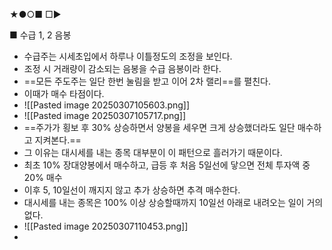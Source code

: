 ★●○■ □▶

■ 수급 1, 2 음봉
+ 수급주는 시세초입에서 하루나 이틀정도의 조정을 보인다.
+ 조정 시 거래량이 감소되는 음봉을 수급 음봉이라 한다.
+ ==모든 주도주는 일단 한번 눌림을 받고 이어 2차 랠리==를 펼친다.
+ 이때가 매수 타점이다.
+ ![[Pasted image 20250307105603.png]]
+ ![[Pasted image 20250307105717.png]]
+ ==주가가 횡보 후 30% 상승하면서 양봉을 세우면 크게 상승했더라도 일단 매수하고 지켜본다.==
+ 그 이유는 대시세를 내는 종목 대부분이 이 패턴으로 흘러가기 때문이다.
+ 최초 10% 장대양봉에서 매수하고, 급등 후 처음 5일선에 닿으면 전체 투자액 중 20% 매수
+ 이후 5, 10일선이 깨지지 않고 추가 상승하면 추격 매수한다.
+ 대시세를 내는 종목은 100% 이상 상승할때까지 10일선 아래로 내려오는 일이 거의 없다.
+ ![[Pasted image 20250307110453.png]]
+ 